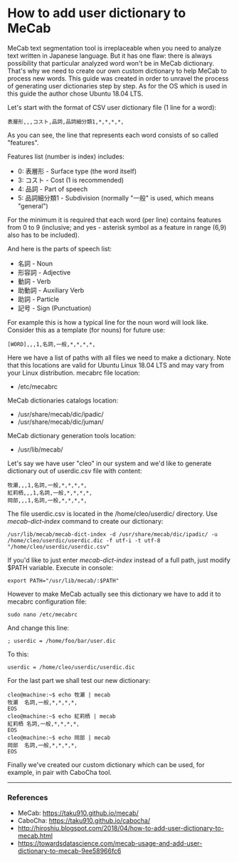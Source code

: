 # How to add user dictionary to MeCab

MeCab text segmentation tool is irreplaceable when you need to analyze text written in Japanese language. But it has one flaw: there is always possibility that particular analyzed word won't be in MeCab dictionary. That's why we need to create our own custom dictionary to help MeCab to process new words. This guide was created in order to unravel the process of generating user dictionaries step by step. As for the OS which is used in this guide the author chose Ubuntu 18.04 LTS.

Let's start with the format of CSV user dictionary file (1 line for a word):
```
表層形,,,コスト,品詞,品詞細分類1,*,*,*,*,
```
As you can see, the line that represents each word consists of so called "features".

Features list (number is index) includes:
* 0: 表層形 - Surface type (the word itself)
* 3: コスト - Cost (1 is recommended)
* 4: 品詞 - Part of speech
* 5: 品詞細分類1 - Subdivision (normally "一般" is used, which means "general")

For the minimum it is required that each word (per line) contains features from 0 to 9 (inclusive; and yes - asterisk symbol as a feature in range (6,9) also has to be included).

And here is the parts of speech list:
* 名詞 - Noun
* 形容詞 - Adjective
* 動詞 - Verb
* 助動詞 - Auxiliary Verb
* 助詞 - Particle
* 記号 - Sign (Punctuation)

For example this is how a typical line for the noun word will look like. Consider this as a template (for nouns) for future use:
```
[WORD],,,1,名詞,一般,*,*,*,*,
```
Here we have a list of paths with all files we need to make a dictionary. Note that this locations are valid for Ubuntu Linux 18.04 LTS and may vary from your Linux distribution.
mecabrc file location:
* /etc/mecabrc

MeCab dictionaries catalogs location:
* /usr/share/mecab/dic/ipadic/
* /usr/share/mecab/dic/juman/

MeCab dictionary generation tools location:
* /usr/lib/mecab/

Let's say we have user "cleo" in our system and we'd like to generate dictionary out of userdic.csv file with content:
```
牧瀬,,,1,名詞,一般,*,*,*,*,
紅莉栖,,,1,名詞,一般,*,*,*,*,
岡部,,,1,名詞,一般,*,*,*,*,
```
The file userdic.csv is located in the /home/cleo/userdic/ directory. Use *mecab-dict-index* command to create our dictionary:
```
/usr/lib/mecab/mecab-dict-index -d /usr/share/mecab/dic/ipadic/ -u /home/cleo/userdic/userdic.dic -f utf-i -t utf-8 "/home/cleo/userdic/userdic.csv"
```
If you'd like to just enter *mecab-dict-index* instead of a full path, just modify $PATH variable. Execute in console:
```
export PATH="/usr/lib/mecab/:$PATH"
```

However to make MeCab actually see this dictionary we have to add it to mecabrc configuration file:

```
sudo nano /etc/mecabrc
```

And change this line:
```
; userdic = /home/foo/bar/user.dic
```

To this:
```
userdic = /home/cleo/userdic/userdic.dic
```
For the last part we shall test our new dictionary:
```
cleo@machine:~$ echo 牧瀬 | mecab
牧瀬	名詞,一般,*,*,*,*,
EOS
cleo@machine:~$ echo 紅莉栖 | mecab
紅莉栖	名詞,一般,*,*,*,*,
EOS
cleo@machine:~$ echo 岡部 | mecab
岡部	名詞,一般,*,*,*,*,
EOS
```
Finally we've created our custom dictionary which can be used, for example, in pair with CaboCha tool.

---
### References
* MeCab: https://taku910.github.io/mecab/
* CaboCha: https://taku910.github.io/cabocha/
* http://hiroshiu.blogspot.com/2018/04/how-to-add-user-dictionary-to-mecab.html
* https://towardsdatascience.com/mecab-usage-and-add-user-dictionary-to-mecab-9ee58966fc6
